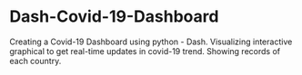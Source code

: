 # Dash-Covid-19-Dashboard
Creating a Covid-19 Dashboard using python - Dash.
Visualizing interactive graphical to get real-time updates in covid-19 trend.
Showing records of each country.
